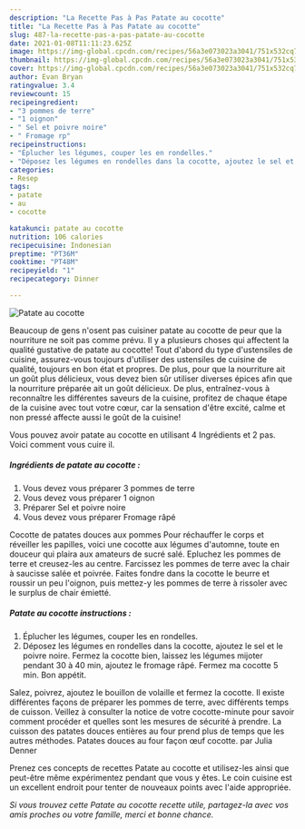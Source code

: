 ```yaml
---
description: "La Recette Pas à Pas Patate au cocotte"
title: "La Recette Pas à Pas Patate au cocotte"
slug: 487-la-recette-pas-a-pas-patate-au-cocotte
date: 2021-01-08T11:11:23.625Z
image: https://img-global.cpcdn.com/recipes/56a3e073023a3041/751x532cq70/patate-au-cocotte-photo-principale-de-la-recette.jpg
thumbnail: https://img-global.cpcdn.com/recipes/56a3e073023a3041/751x532cq70/patate-au-cocotte-photo-principale-de-la-recette.jpg
cover: https://img-global.cpcdn.com/recipes/56a3e073023a3041/751x532cq70/patate-au-cocotte-photo-principale-de-la-recette.jpg
author: Evan Bryan
ratingvalue: 3.4
reviewcount: 15
recipeingredient:
- "3 pommes de terre"
- "1 oignon"
- " Sel et poivre noire"
- " Fromage rp"
recipeinstructions:
- "Éplucher les légumes, couper les en rondelles."
- "Déposez les légumes en rondelles dans la cocotte, ajoutez le sel et le poivre noire. Fermez la cocotte bien, laissez les légumes mijoter pendant 30 à 40 min, ajoutez le fromage râpé. Fermez ma cocotte 5 min. Bon appétit."
categories:
- Resep
tags:
- patate
- au
- cocotte

katakunci: patate au cocotte 
nutrition: 106 calories
recipecuisine: Indonesian
preptime: "PT36M"
cooktime: "PT48M"
recipeyield: "1"
recipecategory: Dinner

---
```



![Patate au cocotte](https://img-global.cpcdn.com/recipes/56a3e073023a3041/751x532cq70/patate-au-cocotte-photo-principale-de-la-recette.jpg)

Beaucoup de gens n'osent pas cuisiner patate au cocotte de peur que la nourriture ne soit pas comme prévu. Il y a plusieurs choses qui affectent la qualité gustative de patate au cocotte! Tout d'abord du type d'ustensiles de cuisine, assurez-vous toujours d'utiliser des ustensiles de cuisine de qualité, toujours en bon état et propres. De plus, pour que la nourriture ait un goût plus délicieux, vous devez bien sûr utiliser diverses épices afin que la nourriture préparée ait un goût délicieux. De plus, entraînez-vous à reconnaître les différentes saveurs de la cuisine, profitez de chaque étape de la cuisine avec tout votre cœur, car la sensation d'être excité, calme et non pressé affecte aussi le goût de la cuisine!

<!--inarticleads1-->

Vous pouvez avoir patate au cocotte en utilisant 4 Ingrédients et 2 pas. Voici comment vous cuire il.

##### Ingrédients de patate au cocotte :

1. Vous devez vous préparer 3 pommes de terre
1. Vous devez vous préparer 1 oignon
1. Préparer  Sel et poivre noire
1. Vous devez vous préparer  Fromage râpé


Cocotte de patates douces aux pommes Pour réchauffer le corps et réveiller les papilles, voici une cocotte aux légumes d&#39;automne, toute en douceur qui plaira aux amateurs de sucré salé. Epluchez les pommes de terre et creusez-les au centre. Farcissez les pommes de terre avec la chair à saucisse salée et poivrée. Faites fondre dans la cocotte le beurre et roussir un peu l&#39;oignon, puis mettez-y les pommes de terre à rissoler avec le surplus de chair émietté. 

<!--inarticleads2-->

##### Patate au cocotte instructions :

1. Éplucher les légumes, couper les en rondelles.
1. Déposez les légumes en rondelles dans la cocotte, ajoutez le sel et le poivre noire. Fermez la cocotte bien, laissez les légumes mijoter pendant 30 à 40 min, ajoutez le fromage râpé. Fermez ma cocotte 5 min. Bon appétit.


Salez, poivrez, ajoutez le bouillon de volaille et fermez la cocotte. Il existe différentes façons de préparer les pommes de terre, avec différents temps de cuisson. Veillez à consulter la notice de votre cocotte-minute pour savoir comment procéder et quelles sont les mesures de sécurité à prendre. La cuisson des patates douces entières au four prend plus de temps que les autres méthodes. Patates douces au four façon œuf cocotte. par Julia Denner 

<!--inarticleads1-->

<p>
Prenez ces concepts de recettes Patate au cocotte et utilisez-les ainsi que peut-être même expérimentez pendant que vous y êtes. Le coin cuisine est un excellent endroit pour tenter de nouveaux points avec l'aide appropriée.
</p>

<p>
<i>Si vous trouvez cette Patate au cocotte recette utile, partagez-la avec vos amis proches ou votre famille, merci et bonne chance.</i>
</p>

